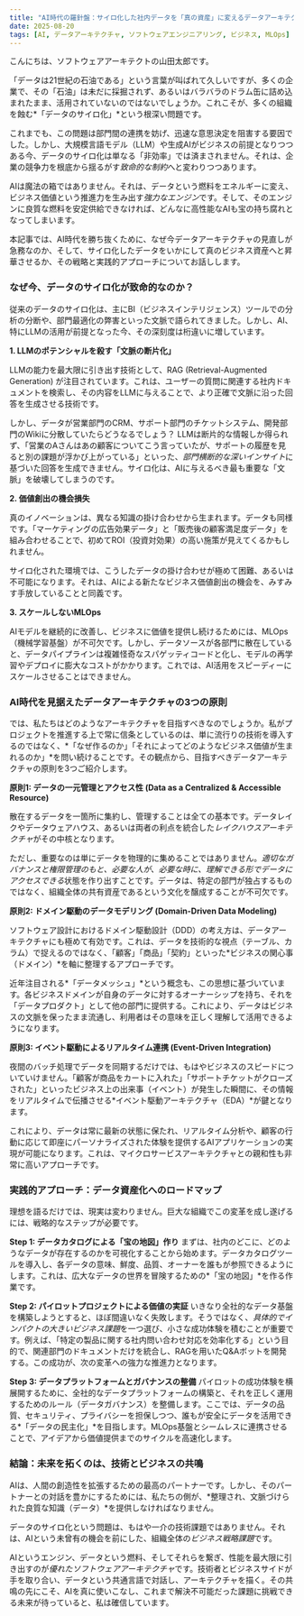 ```yaml
---
title: "AI時代の羅針盤：サイロ化した社内データを「真の資産」に変えるデータアーキテクチャ戦略"
date: 2025-08-20
tags: [AI, データアーキテクチャ, ソフトウェアエンジニアリング, ビジネス, MLOps]
---
```


こんにちは、ソフトウェアアーキテクトの山田太郎です。

「データは21世紀の石油である」という言葉が叫ばれて久しいですが、多くの企業で、その「石油」は未だに採掘されず、あるいはバラバラのドラム缶に詰め込まれたまま、活用されていないのではないでしょうか。これこそが、多くの組織を蝕む*「データのサイロ化」*という根深い問題です。

これまでも、この問題は部門間の連携を妨げ、迅速な意思決定を阻害する要因でした。しかし、大規模言語モデル（LLM）や生成AIがビジネスの前提となりつつある今、データのサイロ化は単なる「非効率」では済まされません。それは、企業の競争力を根底から揺るがす*致命的な制約*へと変わりつつあります。

AIは魔法の箱ではありません。それは、データという燃料をエネルギーに変え、ビジネス価値という推進力を生み出す*強力なエンジン*です。そして、そのエンジンに良質な燃料を安定供給できなければ、どんなに高性能なAIも宝の持ち腐れとなってしまいます。

本記事では、AI時代を勝ち抜くために、なぜ今データアーキテクチャの見直しが急務なのか、そして、サイロ化したデータをいかにして真のビジネス資産へと昇華させるか、その戦略と実践的アプローチについてお話しします。

### なぜ今、データのサイロ化が致命的なのか？

従来のデータのサイロ化は、主にBI（ビジネスインテリジェンス）ツールでの分析の分断や、部門最適化の弊害といった文脈で語られてきました。しかし、AI、特にLLMの活用が前提となった今、その深刻度は桁違いに増しています。

**1. LLMのポテンシャルを殺す「文脈の断片化」**

LLMの能力を最大限に引き出す技術として、RAG (Retrieval-Augmented Generation) が注目されています。これは、ユーザーの質問に関連する社内ドキュメントを検索し、その内容をLLMに与えることで、より正確で文脈に沿った回答を生成させる技術です。

しかし、データが営業部門のCRM、サポート部門のチケットシステム、開発部門のWikiに分散していたらどうなるでしょう？ LLMは断片的な情報しか得られず、「営業のAさんはあの顧客についてこう言っていたが、サポートの履歴を見ると別の課題が浮かび上がっている」といった、*部門横断的な深いインサイト*に基づいた回答を生成できません。サイロ化は、AIに与えるべき最も重要な「文脈」を破壊してしまうのです。

**2. 価値創出の機会損失**

真のイノベーションは、異なる知識の掛け合わせから生まれます。データも同様です。「マーケティングの広告効果データ」と「販売後の顧客満足度データ」を組み合わせることで、初めてROI（投資対効果）の高い施策が見えてくるかもしれません。

サイロ化された環境では、こうしたデータの掛け合わせが極めて困難、あるいは不可能になります。それは、AIによる新たなビジネス価値創出の機会を、みすみす手放していることと同義です。

**3. スケールしないMLOps**

AIモデルを継続的に改善し、ビジネスに価値を提供し続けるためには、MLOps（機械学習基盤）が不可欠です。しかし、データソースが各部門に散在していると、データパイプラインは複雑怪奇なスパゲッティコードと化し、モデルの再学習やデプロイに膨大なコストがかかります。これでは、AI活用をスピーディーにスケールさせることはできません。

### AI時代を見据えたデータアーキテクチャの3つの原則

では、私たちはどのようなアーキテクチャを目指すべきなのでしょうか。私がプロジェクトを推進する上で常に信条としているのは、単に流行りの技術を導入するのではなく、*「なぜ作るのか」「それによってどのようなビジネス価値が生まれるのか」*を問い続けることです。その観点から、目指すべきデータアーキテクチャの原則を3つご紹介します。

**原則1: データの一元管理とアクセス性 (Data as a Centralized & Accessible Resource)**

散在するデータを一箇所に集約し、管理することは全ての基本です。データレイクやデータウェアハウス、あるいは両者の利点を統合した*レイクハウスアーキテクチャ*がその中核となります。

ただし、重要なのは単にデータを物理的に集めることではありません。*適切なガバナンスと権限管理のもと、必要な人が、必要な時に、理解できる形でデータにアクセスできる*状態を作り出すことです。データは、特定の部門が独占するものではなく、組織全体の共有資産であるという文化を醸成することが不可欠です。

**原則2: ドメイン駆動のデータモデリング (Domain-Driven Data Modeling)**

ソフトウェア設計におけるドメイン駆動設計（DDD）の考え方は、データアーキテクチャにも極めて有効です。これは、データを技術的な視点（テーブル、カラム）で捉えるのではなく、「顧客」「商品」「契約」といった*ビジネスの関心事（ドメイン）*を軸に整理するアプローチです。

近年注目される*「データメッシュ」*という概念も、この思想に基づいています。各ビジネスドメインが自身のデータに対するオーナーシップを持ち、それを「データプロダクト」として他の部門に提供する。これにより、データはビジネスの文脈を保ったまま流通し、利用者はその意味を正しく理解して活用できるようになります。

**原則3: イベント駆動によるリアルタイム連携 (Event-Driven Integration)**

夜間のバッチ処理でデータを同期するだけでは、もはやビジネスのスピードについていけません。「顧客が商品をカートに入れた」「サポートチケットがクローズされた」といったビジネス上の出来事（イベント）が発生した瞬間に、その情報をリアルタイムで伝播させる*イベント駆動アーキテクチャ（EDA）*が鍵となります。

これにより、データは常に最新の状態に保たれ、リアルタイム分析や、顧客の行動に応じて即座にパーソナライズされた体験を提供するAIアプリケーションの実現が可能になります。これは、マイクロサービスアーキテクチャとの親和性も非常に高いアプローチです。

### 実践的アプローチ：データ資産化へのロードマップ

理想を語るだけでは、現実は変わりません。巨大な組織でこの変革を成し遂げるには、戦略的なステップが必要です。

**Step 1: データカタログによる「宝の地図」作り**
まずは、社内のどこに、どのようなデータが存在するのかを可視化することから始めます。データカタログツールを導入し、各データの意味、鮮度、品質、オーナーを誰もが参照できるようにします。これは、広大なデータの世界を冒険するための*「宝の地図」*を作る作業です。

**Step 2: パイロットプロジェクトによる価値の実証**
いきなり全社的なデータ基盤を構築しようとすると、ほぼ間違いなく失敗します。そうではなく、*具体的でインパクトの大きいビジネス課題*を一つ選び、小さな成功体験を積むことが重要です。例えば、「特定の製品に関する社内問い合わせ対応を効率化する」という目的で、関連部門のドキュメントだけを統合し、RAGを用いたQ&Aボットを開発する。この成功が、次の変革への強力な推進力となります。

**Step 3: データプラットフォームとガバナンスの整備**
パイロットの成功体験を横展開するために、全社的なデータプラットフォームの構築と、それを正しく運用するためのルール（データガバナンス）を整備します。ここでは、データの品質、セキュリティ、プライバシーを担保しつつ、誰もが安全にデータを活用できる*「データの民主化」*を目指します。MLOps基盤とシームレスに連携させることで、アイデアから価値提供までのサイクルを高速化します。

### 結論：未来を拓くのは、技術とビジネスの共鳴

AIは、人間の創造性を拡張するための最高のパートナーです。しかし、そのパートナーとの対話を豊かにするためには、私たちの側が、*整理され、文脈づけられた良質な知識（データ）*を提供しなければなりません。

データのサイロ化という問題は、もはや一介の技術課題ではありません。それは、AIという未曾有の機会を前にした、組織全体の*ビジネス戦略課題*です。

AIというエンジン、データという燃料、そしてそれらを繋ぎ、性能を最大限に引き出すのが*優れたソフトウェアアーキテクチャ*です。技術者とビジネスサイドが手を取り合い、データという共通言語で対話し、アーキテクチャを描く。その共鳴の先にこそ、AIを真に使いこなし、これまで解決不可能だった課題に挑戦できる未来が待っていると、私は確信しています。